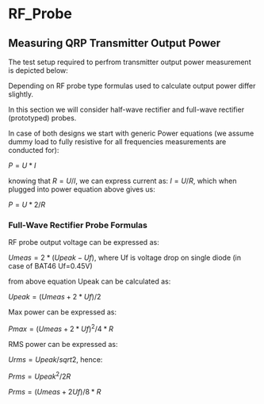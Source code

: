 # RF_Probe



## Measuring QRP Transmitter Output Power  

The test setup required to perfrom transmitter output power measurement is depicted below:

Depending on RF probe type formulas used to calculate output power differ slightly.

In this section we will consider half-wave rectifier and full-wave rectifier (prototyped) probes.

In case of both designs we start with generic Power equations (we assume dummy load to fully resistive for 
all frequencies measurements are conducted for):

$P=U*I$

knowing that $R=U/I$, we can express current as: $I=U/R$, which when plugged into power equation above
gives us:

$P=U*2/R$

### Full-Wave Rectifier Probe Formulas

RF probe output voltage can be expressed as:

$Umeas=2*(Upeak - Uf)$, where Uf is voltage drop on single diode (in case of BAT46 Uf=0.45V)

from above equation Upeak can be calculated as:

$Upeak=(Umeas+2*Uf)/2$

Max power can be expressed as:

$Pmax=(Umeas+2*Uf)^2/4*R$

RMS power can be expressed as:

$Urms=Upeak/sqrt{2}$, hence:

$Prms=Upeak^2/2R$

$Prms=(Umeas+2Uf)/8*R$